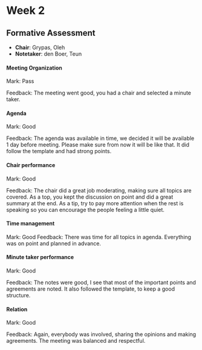 # Week 2

## Formative Assessment

- **Chair**:  Grypas, Oleh
- **Notetaker**: den Boer, Teun

#### Meeting Organization

Mark: Pass

Feedback: The meeting went good, you had a chair and selected a minute taker. 


#### Agenda 

Mark: Good

Feedback: The agenda was available in time, we decided it will be available 1 day before meeting. Please make sure from now it will be like that.
It did follow the template and had strong points.

#### Chair performance

Mark: Good

Feedback: The chair did a great job moderating, making sure all topics are covered. As a top, you kept the discussion on point and did a great summary at the end. As a tip, try to pay more attention when the rest is speaking so you can encourage the people feeling a little quiet.

#### Time management

Mark: Good
Feedback: There was time for all topics in agenda. Everything was on point and planned in advance.

#### Minute taker performance

Mark: Good

Feedback: The notes were good, I see that most of the important points and agreements are noted. It also followed the template, to keep a good structure.


#### Relation

Mark: Good

Feedback: Again, everybody was involved, sharing the opinions and making agreements. The meeting was balanced and respectful.
